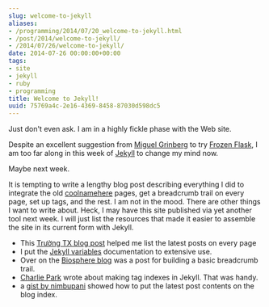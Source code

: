 ```yaml
---
slug: welcome-to-jekyll
aliases:
- /programming/2014/07/20_welcome-to-jekyll.html
- /post/2014/welcome-to-jekyll/
- /2014/07/26/welcome-to-jekyll/
date: 2014-07-26 00:00:00+00:00
tags:
- site
- jekyll
- ruby
- programming
title: Welcome to Jekyll!
uuid: 75769a4c-2e16-4369-8458-87030d598dc5
---
```

Just don't even ask. I am in a highly fickle phase with the Web site.
<!-- TEASER_END -->

[Miguel Grinberg]: http://blog.miguelgrinberg.com/
[Frozen Flask]: http://pythonhosted.org/Frozen-Flask/
[Jekyll]: http://jekyllrb.com

Despite an excellent suggestion from [Miguel Grinberg][] to try 
[Frozen Flask][], I am too far along in this week of [Jekyll][] to change 
my mind now.

Maybe next week.

[coolnamehere]: /categories/coolnamehere/

It is tempting to write a lengthy blog post describing everything I did to 
integrate the old [coolnamehere][] pages, get a breadcrumb trail on every
page, set up tags, and the rest. I am not in the mood. There are other
things I want to write about. Heck, I may have this site published via 
yet another tool next week. I will just list the resources that made it 
easier to assemble the site in its current form with Jekyll.

[Trường TX blog post]: https://truongtx.me/2012/12/27/jekyll-create-a-list-of-lastest-posts
[Jekyll variables]: http://jekyllrb.com/docs/variables/
[Biosphere blog]: http://biosphere.cc/software-engineering/jekyll-breadcrumbs-navigation-plugin/
[Charlie Park]: http://charliepark.org/tags-in-jekyll/
[gist by nimbupani]: https://gist.github.com/nimbupani/1421828

* This [Trường TX blog post][] helped me list the latest posts on every page
* I put the [Jekyll variables][] documentation to extensive use.
* Over on the [Biosphere blog][] was a post for building a basic breadcrumb trail.
* [Charlie Park][] wrote about making tag indexes in Jekyll. That was handy.
* a [gist by nimbupani][] showed how to put the latest post contents on the blog
  index.